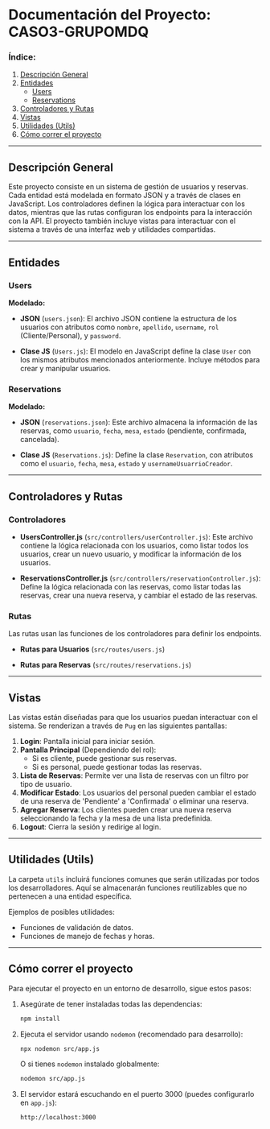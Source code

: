 
# Documentación del Proyecto: **CASO3-GRUPOMDQ**

### Índice:
1. [Descripción General](#descripcion-general)
2. [Entidades](#entidades)
   - [Users](#users)
   - [Reservations](#reservations)
3. [Controladores y Rutas](#controladores-y-rutas)
4. [Vistas](#vistas)
5. [Utilidades (Utils)](#utilidades-utils)
6. [Cómo correr el proyecto](#como-correr-el-proyecto)

---

## Descripción General
Este proyecto consiste en un sistema de gestión de usuarios y reservas. Cada entidad está modelada en formato JSON y a través de clases en JavaScript. Los controladores definen la lógica para interactuar con los datos, mientras que las rutas configuran los endpoints para la interacción con la API. El proyecto también incluye vistas para interactuar con el sistema a través de una interfaz web y utilidades compartidas.

---

## Entidades

### Users

**Modelado:**

- **JSON** (`users.json`): El archivo JSON contiene la estructura de los usuarios con atributos como `nombre`, `apellido`, `username`, `rol` (Cliente/Personal), y `password`.

- **Clase JS** (`Users.js`): El modelo en JavaScript define la clase `User` con los mismos atributos mencionados anteriormente. Incluye métodos para crear y manipular usuarios.

### Reservations

**Modelado:**

- **JSON** (`reservations.json`): Este archivo almacena la información de las reservas, como `usuario`, `fecha`, `mesa`, `estado` (pendiente, confirmada, cancelada).

- **Clase JS** (`Reservations.js`): Define la clase `Reservation`, con atributos como el `usuario`, `fecha`, `mesa`, `estado` y `usernameUsuarrioCreador`.

---

## Controladores y Rutas

### Controladores

- **UsersController.js** (`src/controllers/userController.js`): Este archivo contiene la lógica relacionada con los usuarios, como listar todos los usuarios, crear un nuevo usuario, y modificar la información de los usuarios.

- **ReservationsController.js** (`src/controllers/reservationController.js`): Define la lógica relacionada con las reservas, como listar todas las reservas, crear una nueva reserva, y cambiar el estado de las reservas.

### Rutas

Las rutas usan las funciones de los controladores para definir los endpoints.

- **Rutas para Usuarios** (`src/routes/users.js`)

- **Rutas para Reservas** (`src/routes/reservations.js`)

---

## Vistas

Las vistas están diseñadas para que los usuarios puedan interactuar con el sistema. Se renderizan a través de `Pug` en las siguientes pantallas:

1. **Login**: Pantalla inicial para iniciar sesión.
2. **Pantalla Principal** (Dependiendo del rol): 
   - Si es cliente, puede gestionar sus reservas.
   - Si es personal, puede gestionar todas las reservas.
3. **Lista de Reservas**: Permite ver una lista de reservas con un filtro por tipo de usuario.
4. **Modificar Estado**: Los usuarios del personal pueden cambiar el estado de una reserva de 'Pendiente' a 'Confirmada' o eliminar una reserva.
5. **Agregar Reserva**: Los clientes pueden crear una nueva reserva seleccionando la fecha y la mesa de una lista predefinida.
6. **Logout**: Cierra la sesión y redirige al login.


---

## Utilidades (Utils)

La carpeta `utils` incluirá funciones comunes que serán utilizadas por todos los desarrolladores. Aquí se almacenarán funciones reutilizables que no pertenecen a una entidad específica.

Ejemplos de posibles utilidades:
- Funciones de validación de datos.
- Funciones de manejo de fechas y horas.

---

## Cómo correr el proyecto

Para ejecutar el proyecto en un entorno de desarrollo, sigue estos pasos:

1. Asegúrate de tener instaladas todas las dependencias:
   ```bash
   npm install
   ```

2. Ejecuta el servidor usando `nodemon` (recomendado para desarrollo):
   ```bash
   npx nodemon src/app.js
   ```

   O si tienes `nodemon` instalado globalmente:
   ```bash
   nodemon src/app.js
   ```

3. El servidor estará escuchando en el puerto 3000 (puedes configurarlo en `app.js`):
   ```bash
   http://localhost:3000
   ```

